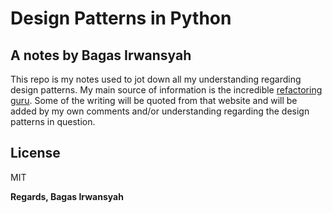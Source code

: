 # Design Patterns in Python
## A notes by Bagas Irwansyah

This repo is my notes used to jot down all my understanding regarding design patterns. My main source of information is the incredible [refactoring guru]. Some of the writing will be quoted from that website and will be added by my own comments and/or understanding regarding the design patterns in question.

## License

MIT

**Regards, Bagas Irwansyah**

[//]: # (These are reference links used in the body of this note and get stripped out when the markdown processor does its job. There is no need to format nicely because it shouldn't be seen. Thanks SO - http://stackoverflow.com/questions/4823468/store-comments-in-markdown-syntax)

   [refactoring guru]: <https://refactoring.guru>
